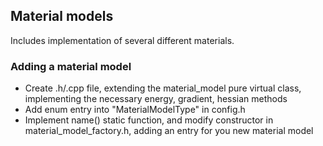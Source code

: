 ## Material models

Includes implementation of several different materials.

### Adding a material model
- Create .h/.cpp file, extending the material_model pure virtual class, implementing the necessary energy, gradient, hessian methods
- Add enum entry into "MaterialModelType" in config.h
- Implement name() static function, and modify constructor in material_model_factory.h, adding an entry for you new material model